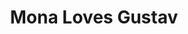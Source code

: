 ---
slug: "/mona-loves-gustav"
title: "Mona Loves Gustav"
featuredImage: ./images/portfolio-mona-loves-gustav.png
summary: "Ipsum deserunt aliqua aute est minim dolor qui officia incididunt"
color: ['#d23c45', '#712125']
---